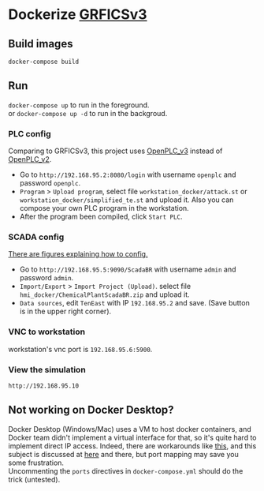 # Dockerize [GRFICSv3](https://github.com/mrideout/GRFICSv3)

## Build images

`docker-compose build`

## Run

`docker-compose up` to run in the foreground.  
or `docker-compose up -d` to run in the backgroud.

### PLC config

Comparing to GRFICSv3, this project uses [OpenPLC_v3](https://github.com/thiagoralves/OpenPLC_v3/) instead of [OpenPLC_v2](https://github.com/thiagoralves/OpenPLC_v2).

- Go to `http://192.168.95.2:8080/login` with username `openplc` and password `openplc`.
- `Program` > `Upload program`, select file `workstation_docker/attack.st` or `workstation_docker/simplified_te.st` and upload it. Also you can compose your own PLC program in the workstation.
- After the program been compiled, click `Start PLC`.

### SCADA config

[There are figures explaining how to config.](https://github.com/mrideout/GRFICSv3/tree/master/hmi_vm)

- Go to `http://192.168.95.5:9090/ScadaBR` with username `admin` and password `admin`.
- `Import/Export` > `Import Project (Upload)`. select file `hmi_docker/ChemicalPlantScadaBR.zip` and upload it.
- `Data sources`, edit `TenEast` with IP `192.168.95.2` and save. (Save button is in the upper right corner).

### VNC to workstation

workstation's vnc port is `192.168.95.6:5900`.

### View the simulation

`http://192.168.95.10`

## Not working on Docker Desktop?

Docker Desktop (Windows/Mac) uses a VM to host docker containers, and Docker team didn't implement a virtual interface for that, so it's quite hard to implement direct IP access. Indeed, there are workarounds like [this](https://github.com/AlmirKadric-Published/docker-tuntap-osx), and this subject is discussed at [here](https://github.com/moby/moby/issues/22753) and there, but port mapping may save you some frustration.  
Uncommenting the `ports` directives in `docker-compose.yml` should do the trick (untested).
